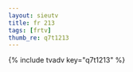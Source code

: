 ```yaml
--- 
layout: sieutv
title: fr 213
tags: [frtv]
thumb_re: q7t1213
---
```

{% include tvadv key="q7t1213" %} 
